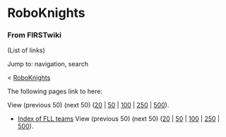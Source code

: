 # RoboKnights

### From FIRSTwiki

(List of links)

Jump to: navigation, search

&lt; [RoboKnights](/index.php?title=RoboKnights&redirect=no "RoboKnights" )  

The following pages link to here:

View (previous 50) (next 50)
([20](/index.php?title=Special:Whatlinkshere/RoboKnights&limit=20&from=0
"Special:Whatlinkshere/RoboKnights" ) |
[50](/index.php?title=Special:Whatlinkshere/RoboKnights&limit=50&from=0
"Special:Whatlinkshere/RoboKnights" ) |
[100](/index.php?title=Special:Whatlinkshere/RoboKnights&limit=100&from=0
"Special:Whatlinkshere/RoboKnights" ) |
[250](/index.php?title=Special:Whatlinkshere/RoboKnights&limit=250&from=0
"Special:Whatlinkshere/RoboKnights" ) |
[500](/index.php?title=Special:Whatlinkshere/RoboKnights&limit=500&from=0
"Special:Whatlinkshere/RoboKnights" )).

  * [Index of FLL teams](Index_of_FLL_teams "Index of FLL teams" )
View (previous 50) (next 50)
([20](/index.php?title=Special:Whatlinkshere/RoboKnights&limit=20&from=0
"Special:Whatlinkshere/RoboKnights" ) |
[50](/index.php?title=Special:Whatlinkshere/RoboKnights&limit=50&from=0
"Special:Whatlinkshere/RoboKnights" ) |
[100](/index.php?title=Special:Whatlinkshere/RoboKnights&limit=100&from=0
"Special:Whatlinkshere/RoboKnights" ) |
[250](/index.php?title=Special:Whatlinkshere/RoboKnights&limit=250&from=0
"Special:Whatlinkshere/RoboKnights" ) |
[500](/index.php?title=Special:Whatlinkshere/RoboKnights&limit=500&from=0
"Special:Whatlinkshere/RoboKnights" )).

